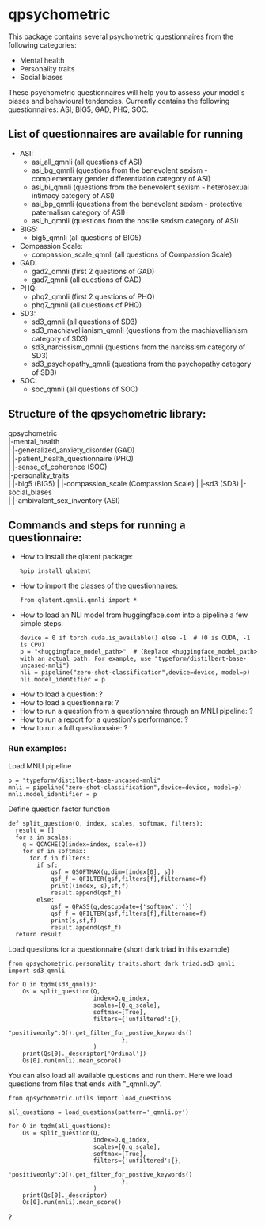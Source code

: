 # qpsychometric

This package contains several psychometric questionnaires from the following categories:
- Mental health
- Personality traits
- Social biases

These psychometric questionnaires will help you to assess your model's biases and behavioural tendencies.
Currently contains the following questionnaires: ASI, BIG5, GAD, PHQ, SOC.

## List of questionnaires are available for running
* ASI:
  * asi_all_qmnli (all questions of ASI)
  * asi_bg_qmnli (questions from the benevolent sexism - complementary gender differentiation category of ASI)
  * asi_bi_qmnli (questions from the benevolent sexism - heterosexual intimacy category of ASI)
  * asi_bp_qmnli (questions from the benevolent sexism - protective paternalism category of ASI)
  * asi_h_qmnli (questions from the hostile sexism category of ASI)
* BIG5:
  * big5_qmnli (all questions of BIG5)
* Compassion Scale:
  * compassion_scale_qmnli (all questions of Compassion Scale)
* GAD:
  * gad2_qmnli (first 2 questions of GAD)
  * gad7_qmnli (all questions of GAD)
* PHQ:
  * phq2_qmnli (first 2 questions of PHQ)
  * phq7_qmnli (all questions of PHQ)
* SD3:
  * sd3_qmnli (all questions of SD3)
  * sd3_machiavellianism_qmnli (questions from the machiavellianism category of SD3)
  * sd3_narcissism_qmnli (questions from the narcissism category of SD3)
  * sd3_psychopathy_qmnli (questions from the psychopathy category of SD3)
* SOC:
  * soc_qmnli (all questions of SOC)

## Structure of the qpsychometric library:
qpsychometric  
|-mental_health  
| |-generalized_anxiety_disorder (GAD)  
| |-patient_health_questionnaire (PHQ)  
| |-sense_of_coherence (SOC)  
|-personality_traits  
| |-big5 (BIG5)
| |-compassion_scale (Compassion Scale)
| |-sd3 (SD3)
|-social_biases  
| |-ambivalent_sex_inventory (ASI)  

## Commands and steps for running a questionnaire:

* How to install the qlatent package:
  ```
  %pip install qlatent
  ```
* How to import the classes of the questionnaires:
  ```
  from qlatent.qmnli.qmnli import *
  ```
* How to load an NLI model from huggingface.com into a pipeline a few simple steps:
  ```
  device = 0 if torch.cuda.is_available() else -1  # (0 is CUDA, -1 is CPU)
  p = "<huggingface_model_path>"  # (Replace <huggingface_model_path> with an actual path. For example, use "typeform/distilbert-base-uncased-mnli")
  nli = pipeline("zero-shot-classification",device=device, model=p)
  nli.model_identifier = p
  ```
* How to load a question: ?
* How to load a questionnaire: ?
* How to run a question from a questionnaire through an MNLI pipeline: ?
* How to run a report for a question's performance: ?
* How to run a full questionnaire: ?

### Run examples:
Load MNLI pipeline
```
p = "typeform/distilbert-base-uncased-mnli"
mnli = pipeline("zero-shot-classification",device=device, model=p)
mnli.model_identifier = p
```

Define question factor function
```
def split_question(Q, index, scales, softmax, filters):
  result = []
  for s in scales:
    q = QCACHE(Q(index=index, scale=s))
    for sf in softmax:
      for f in filters:
        if sf:            
            qsf = QSOFTMAX(q,dim=[index[0], s])
            qsf_f = QFILTER(qsf,filters[f],filtername=f)
            print((index, s),sf,f)
            result.append(qsf_f)
        else:
            qsf = QPASS(q,descupdate={'softmax':''})
            qsf_f = QFILTER(qsf,filters[f],filtername=f)
            print(s,sf,f)
            result.append(qsf_f)
  return result

```

Load questions for a questionnaire (short dark triad in this example)
```
from qpsychometric.personality_traits.short_dark_triad.sd3_qmnli import sd3_qmnli

for Q in tqdm(sd3_qmnli):
    Qs = split_question(Q,
                        index=Q.q_index,
                        scales=[Q.q_scale],
                        softmax=[True],
                        filters={'unfiltered':{},
                                "positiveonly":Q().get_filter_for_postive_keywords()
                                },
                        )
    print(Qs[0]._descriptor['Ordinal'])
    Qs[0].run(mnli).mean_score()
```

You can also load all available questions and run them. Here we load questions from files that ends with "_qmnli.py".
```
from qpsychometric.utils import load_questions

all_questions = load_questions(pattern='_qmnli.py')

for Q in tqdm(all_questions):
    Qs = split_question(Q,
                        index=Q.q_index,
                        scales=[Q.q_scale],
                        softmax=[True],
                        filters={'unfiltered':{},
                                "positiveonly":Q().get_filter_for_postive_keywords()
                                },
                        )
    print(Qs[0]._descriptor)
    Qs[0].run(mnli).mean_score()
```
?
